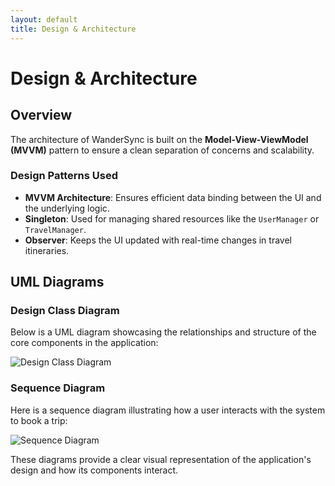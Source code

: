 ```yaml
---
layout: default
title: Design & Architecture
---
```


# Design & Architecture

## Overview
The architecture of WanderSync is built on the **Model-View-ViewModel (MVVM)** pattern to ensure a clean separation of concerns and scalability.

### Design Patterns Used
- **MVVM Architecture**: Ensures efficient data binding between the UI and the underlying logic.
- **Singleton**: Used for managing shared resources like the `UserManager` or `TravelManager`.
- **Observer**: Keeps the UI updated with real-time changes in travel itineraries.

## UML Diagrams
### Design Class Diagram
Below is a UML diagram showcasing the relationships and structure of the core components in the application:

![Design Class Diagram](assets/uml_diagram.png)

### Sequence Diagram
Here is a sequence diagram illustrating how a user interacts with the system to book a trip:

![Sequence Diagram](assets/sequence_diagram.png)

These diagrams provide a clear visual representation of the application's design and how its components interact.
